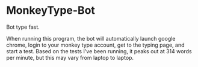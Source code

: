 # MonkeyType-Bot
Bot type fast.

When running this program, the bot will automatically launch google chrome, login to your monkey type account, get to the typing page, and start a test. Based on the tests I've been running, it peaks out at 314 words per minute, but this may vary from laptop to laptop.
